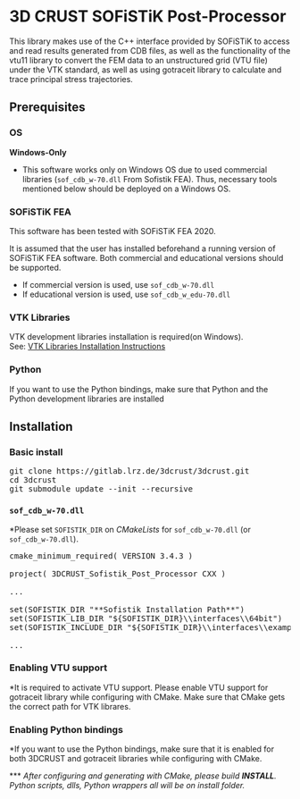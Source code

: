 # 3D CRUST SOFiSTiK Post-Processor
This library makes use of the C++ interface provided by SOFiSTiK to access and read results generated from CDB files, as well as the functionality of the vtu11 library to convert the FEM data to an unstructured grid (VTU file) under the VTK standard, as well as using gotraceit library to calculate and trace principal stress trajectories.
## Prerequisites
### OS
**Windows-Only**
* This software works only on Windows OS due to used commercial libraries (`sof_cdb_w-70.dll` From Sofistik FEA). Thus, necessary tools mentioned below should be deployed on a Windows OS.

### SOFiSTiK FEA
This software has been tested with SOFiSTiK FEA 2020.

It is assumed that the user has installed beforehand a running version of SOFiSTiK FEA software. Both commercial and educational versions should be supported. 
* If commercial version is used, use `sof_cdb_w-70.dll`
* If educational version is used, use `sof_cdb_w_edu-70.dll`

### VTK Libraries 
VTK development libraries installation is required(on Windows).
<br> See: [VTK Libraries Installation Instructions](https://vtk.org/Wiki/VTK/Configure_and_Build)

### Python 
If you want to use the Python bindings, make sure that Python and the Python development libraries are installed

## Installation
### Basic install
<pre>
git clone https://gitlab.lrz.de/3dcrust/3dcrust.git
cd 3dcrust
git submodule update --init --recursive
</pre>

### `sof_cdb_w-70.dll`
*Please set `SOFISTIK_DIR` on *CMakeLists* for `sof_cdb_w-70.dll` (or `sof_cdb_w-70.dll`).

<pre>
cmake_minimum_required( VERSION 3.4.3 )

project( 3DCRUST_Sofistik_Post_Processor CXX )

...

set(SOFISTIK_DIR "**Sofistik Installation Path**")
set(SOFISTIK_LIB_DIR "${SOFISTIK_DIR}\\interfaces\\64bit")
set(SOFISTIK_INCLUDE_DIR "${SOFISTIK_DIR}\\interfaces\\examples\\c++")

...
</pre>


### Enabling VTU support
*It is required to activate VTU support. Please enable VTU support for gotraceit library while configuring with CMake. Make sure that CMake gets the correct path for VTK librares.

### Enabling Python bindings
*If you want to use the Python bindings, make sure that it is enabled for both 3DCRUST and gotraceit libraries while configuring with CMake.


*** *After configuring and generating with CMake, please build **INSTALL**. Python scripts, dlls, Python wrappers all will be on install folder.*

